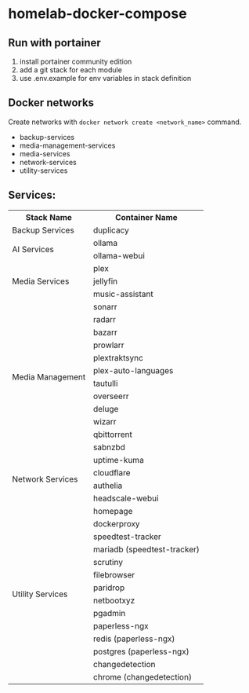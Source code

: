 # homelab-docker-compose

## Run with portainer
1. install portainer community edition
2. add a git stack for each module
3. use .env.example for env variables in stack definition

## Docker networks
Create networks with ```docker network create <network_name>``` command.

- backup-services
- media-management-services
- media-services
- network-services
- utility-services

## Services:
<table>
   <tr>
      <th>Stack Name</th>
      <th>Container Name</th>
   </tr>
   <tr>
      <td rowspan="1">Backup Services</td>
      <td>duplicacy</td>
   </tr>
   <tr>
      <td rowspan="2">AI Services</td>
      <td>ollama</td>
   </tr>
   <tr>
      <td>ollama-webui</td>
   </tr>
   <tr>
      <td rowspan="3">Media Services</td>
      <td>plex</td>
   </tr>
   <tr>
      <td>jellyfin</td>
   </tr>
   <tr>
      <td>music-assistant</td>
   </tr>
   <tr>
      <td rowspan="12">Media Management</td>
      <td>sonarr</td>
   </tr>
   <tr>
      <td>radarr</td>
   </tr>
   <tr>
      <td>bazarr</td>
   </tr>
   <tr>
      <td>prowlarr</td>
   </tr>
   <tr>
      <td>plextraktsync</td>
   </tr>
   <tr>
      <td>plex-auto-languages</td>
   </tr>
   <tr>
      <td>tautulli</td>
   </tr>
   <tr>
      <td>overseerr</td>
   </tr>
   <tr>
      <td>deluge</td>
   </tr>
   <tr>
      <td>wizarr</td>
   </tr>
   <tr>
      <td>qbittorrent</td>
   </tr>
   <tr>
      <td>sabnzbd</td>
   </tr>
   <tr>
      <td rowspan="4">Network Services</td>
      <td>uptime-kuma</td>
   </tr>
   <tr>
      <td>cloudflare</td>
   </tr>
   <tr>
      <td>authelia</td>
   </tr>
   <tr>
      <td>headscale-webui</td>
   </tr>
   <tr>
      <td rowspan="14">Utility Services</td>
      <td>homepage</td>
   </tr>
   <tr>
      <td>dockerproxy</td>
   </tr>
   <tr>
      <td>speedtest-tracker</td>
   </tr>
   <tr>
      <td>mariadb (speedtest-tracker)</td>
   </tr>
   <tr>
      <td>scrutiny</td>
   </tr>
   <tr>
      <td>filebrowser</td>
   </tr>
   <tr>
      <td>paridrop</td>
   </tr>
   <tr>
      <td>netbootxyz</td>
   </tr>
   <tr>
      <td>pgadmin</td>
   </tr>
   <tr>
      <td>paperless-ngx</td>
   </tr>
   <tr>
      <td>redis (paperless-ngx)</td>
   </tr>
   <tr>
      <td>postgres (paperless-ngx)</td>
   </tr>
   <tr>
      <td>changedetection</td>
   </tr>
   <tr>
      <td>chrome (changedetection)</td>
   </tr>
</table>
